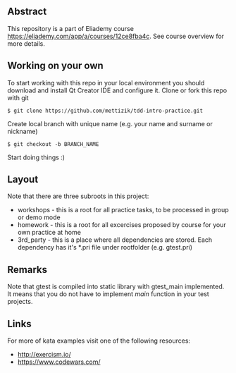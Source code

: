 ## Abstract

This repository is a part of Eliademy course https://eliademy.com/app/a/courses/12ce8fba4c. See course overview for more details.

## Working on your own

To start working with this repo in your local environment you should download and install Qt Creator IDE and configure it.
Clone or fork this repo with git
```
$ git clone https://github.com/mettizik/tdd-intro-practice.git
```

Create local branch with unique name (e.g. your name and surname or nickname)
```
$ git checkout -b BRANCH_NAME
```

Start doing things :)

## Layout

Note that there are three subroots in this project:

- workshops - this is a root for all practice tasks, to be processed in group or demo mode
- homework - this is a root for all excercises proposed by course for your own practice at home
- 3rd_party - this is a place where all dependencies are stored. Each dependency has it's *.pri file under rootfolder (e.g. gtest.pri)

## Remarks

Note that gtest is compiled into static library with gtest_main implemented. It means that you do not have to implement _main_ function in your test projects.

## Links

For more of kata examples visit one of the following resources:

- http://exercism.io/
- https://www.codewars.com/

